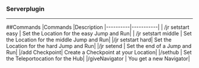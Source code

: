 ### Serverplugin

---------------------------------------
##Commands
|Commands |Description 
|----------|-----------|
| /jr setstart easy | Set the Location for the easy Jump and Run|
| /jr setstart middle | Set the Location for the middle Jump and Run|
|/jr setstart hard| Set the Location for the hard Jump and Run|
|/jr setend | Set the end of a Jump and Run|
|/add Checkpoint| Create a Checkpoint at your Location|
|/sethub | Set the Teleportocation for the Hub|
|/giveNavigator | You get a new Navigator|
